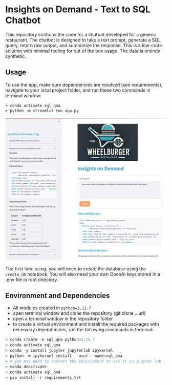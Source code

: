 # Insights on Demand - Text to SQL Chatbot

This repository contains the code for a chatbot developed for a generic restaurant. The chatbot is designed to take a text prompt, generate a SQL query, return raw output, and summarize the response. This is a low-code solution with minimal tooling for out of the box usage. The data is entirely synthetic.

## Usage

To use the app, make sure dependencies are resolved (see requirements), navigate to your local project folder, and run these two commands in terminal window:
```terminal
> conda activate sql_qna
> python -m streamlit run app.py
```

![examples](images/example_usage_01.png)


The first time using, you will need to create the database using the `create_db` notebook. You will also need your own OpenAI keys stored in a .env file in root directory.

## Environment and Dependencies
- All modules created in `python=3.11.7`
- open terminal window and clone the repository (git clone ...url)
- open a terminal window in the repository folder
- to create a virtual environment and install the required packages with necessary dependencies, run the following commands in terminal:

```python
> conda create -n sql_qna python=3.11.7
> conda activate sql_qna
> conda -y install jupyter jupyterlab ipykernel
> python -m ipykernel install --user --name=sql_qna
> # you may need to restart the environment to use it in jupyter lab
> conda deactivate
> conda activate sql_qna
> pip install -r requirements.txt
```